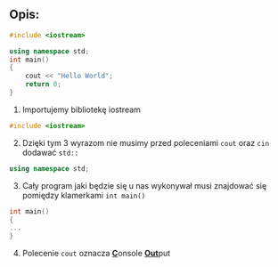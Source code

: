 ## Opis:
```cpp
#include <iostream>

using namespace std;
int main()
{
    cout << "Hello World";
    return 0;
}

```
1. Importujemy bibliotekę iostream
```cpp
#include <iostream>
```
2. Dzięki tym 3 wyrazom nie musimy przed poleceniami `cout` oraz `cin` dodawać `std::`
```cpp
using namespace std;
```
3. Cały program jaki będzie się u nas wykonywał musi znajdować się pomiędzy klamerkami `int main()`
```cpp
int main()
{
...
}
```
4. Polecenie `cout` oznacza <ins>**C**</ins>onsole <ins>**Out**</ins>put

